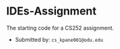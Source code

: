# IDEs-Assignment

The starting code for a CS252 assignment.

* Submitted by: `cs_kpane001@odu.edu`

